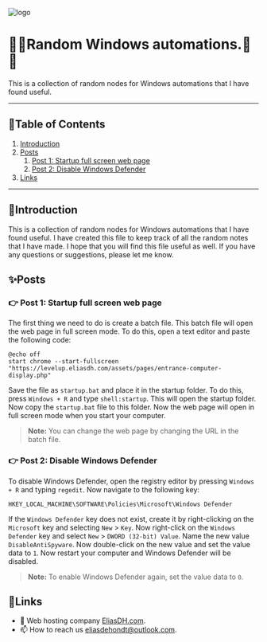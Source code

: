![logo](https://eliasdh.com/assets/media/images/logo-github.png)
# 💙🤍Random Windows automations.🤍💙

This is a collection of random nodes for Windows automations that I have found useful.

---

## 📘Table of Contents

1. [Introduction](#introduction)
2. [Posts](#posts)
    1. [Post 1: Startup full screen web page](#post-1-startup-full-screen-web-page)
    2. [Post 2: Disable Windows Defender](#post-2-disable-windows-defender)
3. [Links](#links)

---

## 🖖Introduction

This is a collection of random nodes for Windows automations that I have found useful. I have created this file to keep track of all the random notes that I have made. I hope that you will find this file useful as well. If you have any questions or suggestions, please let me know.

## ✨Posts

### 👉 Post 1: Startup full screen web page

The first thing we need to do is create a batch file. This batch file will open the web page in full screen mode. To do this, open a text editor and paste the following code:
```batch
@echo off
start chrome --start-fullscreen "https://levelup.eliasdh.com/assets/pages/entrance-computer-display.php"
```
Save the file as `startup.bat` and place it in the startup folder. To do this, press `Windows + R` and type `shell:startup`. This will open the startup folder. Now copy the `startup.bat` file to this folder. Now the web page will open in full screen mode when you start your computer.
> **Note:** You can change the web page by changing the URL in the batch file.

### 👉 Post 2: Disable Windows Defender

To disable Windows Defender, open the registry editor by pressing `Windows + R` and typing `regedit`. Now navigate to the following key:
```text
HKEY_LOCAL_MACHINE\SOFTWARE\Policies\Microsoft\Windows Defender
```
If the `Windows Defender` key does not exist, create it by right-clicking on the `Microsoft` key and selecting `New` > `Key`. Now right-click on the `Windows Defender` key and select `New` > `DWORD (32-bit) Value`. Name the new value `DisableAntiSpyware`. Now double-click on the new value and set the value data to `1`. Now restart your computer and Windows Defender will be disabled.
> **Note:** To enable Windows Defender again, set the value data to `0`.

## 🔗Links
- 👯 Web hosting company [EliasDH.com](https://eliasdh.com).
- 📫 How to reach us eliasdehondt@outlook.com.